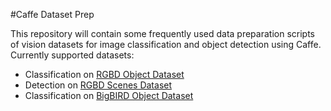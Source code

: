 #Caffe Dataset Prep

This repository will contain some frequently used data preparation scripts of vision datasets for image classification and object detection using Caffe. Currently supported datasets:
* Classification on [RGBD Object Dataset](http://rgbd-dataset.cs.washington.edu/dataset/)
* Detection on [RGBD Scenes Dataset](http://rgbd-dataset.cs.washington.edu/dataset/)
* Classification on [BigBIRD Object Dataset](http://rll.berkeley.edu/bigbird/)

